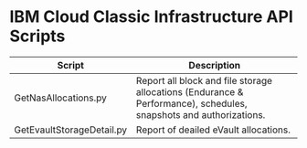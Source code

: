 **IBM Cloud Classic Infrastructure API Scripts**
============================================

Script | Description
------ | -----------
GetNasAllocations.py | Report all block and file storage allocations (Endurance & Performance), schedules, snapshots and authorizations.
GetEvaultStorageDetail.py | Report of deailed eVault allocations.
